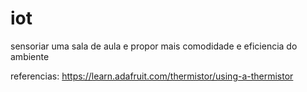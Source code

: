 # iot
sensoriar uma sala de aula e propor mais comodidade e eficiencia do ambiente


referencias:
https://learn.adafruit.com/thermistor/using-a-thermistor
